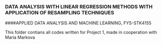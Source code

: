 ### DATA ANALYSIS WITH LINEAR REGRESSION METHODS WITH APPLICATION OF RESAMPLING TECHNIQUES
####APPLIED DATA ANALYSIS AND MACHINE LEARNING, FYS-STK4155

This folder contians all codes written for Project 1, made in cooperation with Maria Markova 

